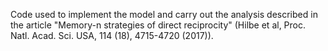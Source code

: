 Code used to implement the model and carry out the analysis described in the article "Memory-n strategies of direct reciprocity" (Hilbe et al, Proc. Natl. Acad. Sci. USA, 114 (18), 4715-4720 (2017)).
